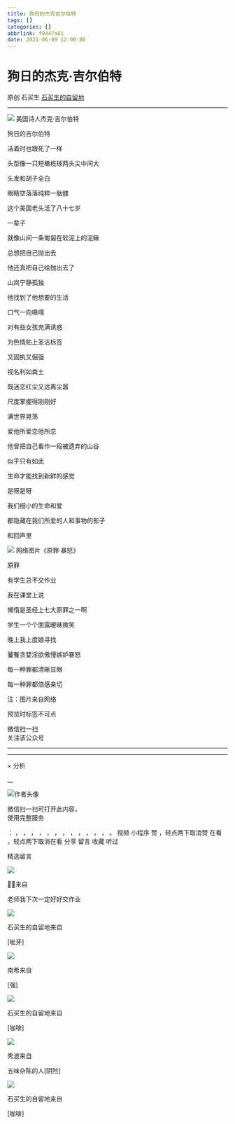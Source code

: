```yaml
---
title: 狗日的杰克吉尔伯特
tags: []
categories: []
abbrlink: f9447a81
date: 2021-06-09 12:00:00
---
```


#  狗日的杰克·吉尔伯特

原创  石买生  [ 石买生的自留地 ](javascript:void\(0\);)

__ _ _ _ _

![](20210609狗日的杰克吉尔伯特/img1.jpg)
美国诗人杰克·吉尔伯特

狗日的吉尔伯特

活着时也跟死了一样

头型像一只短橄榄球两头尖中间大

头发和胡子全白

眼睛空落落纯粹一骷髅

这个美国老头活了八十七岁

一辈子

就像山间一条匍匐在软泥上的泥鳅

总想把自己抛出去

他还真把自己给抛出去了

山岚宁静孤独

他找到了他想要的生活

口气一向嗫嚅

对有些女孩充满诱惑

为色情贴上圣洁标签

又固执又倔强

视名利如粪土

既迷恋红尘又远离尘嚣

尺度掌握得刚刚好

满世界晃荡

爱他所爱恋他所恋

他曾把自己看作一段被遗弃的山谷

似乎只有如此

生命才能找到新鲜的感觉

是呀是呀

我们细小的生命和爱

都隐藏在我们所爱的人和事物的影子

和回声里

![](20210609狗日的杰克吉尔伯特/img2.jpg)
网络图片《原罪·暴怒》

原罪

有学生总不交作业

我在课堂上说

懒惰是圣经上七大原罪之一啊

学生一个个面露暧昧微笑

晚上我上度娘寻找

饕餮贪婪淫欲傲慢嫉妒暴怒

每一种罪都清晰显眼

每一种罪都倍感亲切

注：图片来自网络

预览时标签不可点

微信扫一扫  
关注该公众号





****



****



×  分析

__

![作者头像](shared/img1.png)

微信扫一扫可打开此内容，  
使用完整服务

：  ，  ，  ，  ，  ，  ，  ，  ，  ，  ，  ，  ，  。  视频  小程序  赞  ，轻点两下取消赞  在看  ，轻点两下取消在看
分享  留言  收藏  听过

精选留言

![](shared/img85.jpg)

🌚🌝来自

老师我下次一定好好交作业

![](shared/img4.jpg)

石买生的自留地来自

[呲牙]

![](shared/img86.jpg)

南希来自

[强]

![](shared/img4.jpg)

石买生的自留地来自

[咖啡]

![](shared/img48.jpg)

秀波来自

五味杂陈的人[阴险]

![](shared/img4.jpg)

石买生的自留地来自

[咖啡]


